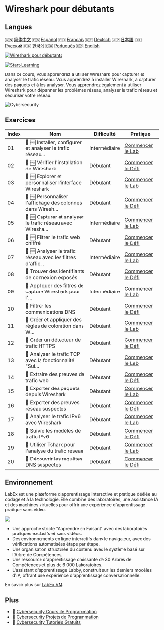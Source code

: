 # Wireshark pour débutants

## Langues

🇨🇳 [简体中文](README_zh.md) 🇪🇸 [Español](README_es.md) 🇫🇷 [Français](README_fr.md) 🇩🇪 [Deutsch](README_de.md) 🇯🇵 [日本語](README_ja.md) 🇷🇺 [Русский](README_ru.md) 🇰🇷 [한국어](README_ko.md) 🇧🇷 [Português](README_pt.md) 🇺🇸 [English](README.md) 

[![Wireshark pour débutants](https://cover-creator.labex.io/wireshark-for-beginners.png?lang=fr)](https://labex.io/fr/courses/wireshark-for-beginners)

[![Start-Learning](https://img.shields.io/badge/Start-Learning-whitesmoke?style=for-the-badge)](https://labex.io/fr/courses/wireshark-for-beginners)

Dans ce cours, vous apprendrez à utiliser Wireshark pour capturer et analyser le trafic réseau. Vous apprendrez à installer Wireshark, à capturer des paquets et à les analyser. Vous apprendrez également à utiliser Wireshark pour dépanner les problèmes réseau, analyser le trafic réseau et sécuriser votre réseau.

![Cybersecurity](https://img.shields.io/badge/Cybersecurity-whitesmoke?style=for-the-badge&logo=cybersecurity)


## Exercices

|   Index | Nom                                                         | Difficulté    | Pratique                                                                                                                                                   |
|---------|-------------------------------------------------------------|---------------|------------------------------------------------------------------------------------------------------------------------------------------------------------|
|      01 | 📖 🆓 Installer, configurer et analyser le trafic réseau... | Intermédiaire | <a target='_blank' href='https://labex.io/fr/tutorials/wireshark-install-configure-and-analyze-network-traffic-with-wireshark-415947'>Commencer le Lab</a> |
|      02 | 🎯 🆓 Vérifier l'installation de Wireshark                  | Débutant      | <a target='_blank' href='https://labex.io/fr/tutorials/wireshark-verify-wireshark-installation-548783'>Commencer le Défi</a>                               |
|      03 | 📖 🆓 Explorer et personnaliser l'interface Wireshark       | Débutant      | <a target='_blank' href='https://labex.io/fr/tutorials/wireshark-explore-and-customize-wireshark-interface-415949'>Commencer le Lab</a>                    |
|      04 | 🎯 🆓 Personnaliser l'affichage des colonnes dans Wiresh... | Débutant      | <a target='_blank' href='https://labex.io/fr/tutorials/wireshark-customize-wireshark-column-display-548785'>Commencer le Défi</a>                          |
|      05 | 📖 🆓 Capturer et analyser le trafic réseau avec Wiresha... | Intermédiaire | <a target='_blank' href='https://labex.io/fr/tutorials/wireshark-capture-and-analyze-network-traffic-with-wireshark-415956'>Commencer le Lab</a>           |
|      06 | 🎯 🆓 Filtrer le trafic web chiffré                         | Débutant      | <a target='_blank' href='https://labex.io/fr/tutorials/wireshark-filter-encrypted-web-traffic-548806'>Commencer le Défi</a>                                |
|      07 | 📖 🆓 Analyser le trafic réseau avec les filtres d'affic... | Intermédiaire | <a target='_blank' href='https://labex.io/fr/tutorials/wireshark-analyze-network-traffic-with-wireshark-display-filters-415944'>Commencer le Lab</a>       |
|      08 | 🎯  Trouver des identifiants de connexion exposés           | Débutant      | <a target='_blank' href='https://labex.io/fr/tutorials/wireshark-find-exposed-login-credentials-548820'>Commencer le Défi</a>                              |
|      09 | 📖  Appliquer des filtres de capture Wireshark pour l'...   | Intermédiaire | <a target='_blank' href='https://labex.io/fr/tutorials/wireshark-apply-wireshark-capture-filters-for-network-traffic-analysis-415940'>Commencer le Lab</a> |
|      10 | 🎯  Filtrer les communications DNS                          | Débutant      | <a target='_blank' href='https://labex.io/fr/tutorials/wireshark-filter-dns-communications-548826'>Commencer le Défi</a>                                   |
|      11 | 📖  Créer et appliquer des règles de coloration dans W...   | Débutant      | <a target='_blank' href='https://labex.io/fr/tutorials/wireshark-create-and-apply-colorizing-rules-in-wireshark-415941'>Commencer le Lab</a>               |
|      12 | 🎯  Créer un détecteur de trafic HTTPS                      | Débutant      | <a target='_blank' href='https://labex.io/fr/tutorials/wireshark-create-https-traffic-detector-548831'>Commencer le Défi</a>                               |
|      13 | 📖  Analyser le trafic TCP avec la fonctionnalité "Sui...   | Débutant      | <a target='_blank' href='https://labex.io/fr/tutorials/wireshark-analyze-tcp-traffic-with-wireshark-follow-tcp-stream-feature-415946'>Commencer le Lab</a> |
|      14 | 🎯  Extraire des preuves de trafic web                      | Débutant      | <a target='_blank' href='https://labex.io/fr/tutorials/wireshark-extract-web-traffic-evidence-548842'>Commencer le Défi</a>                                |
|      15 | 📖  Exporter des paquets depuis Wireshark                   | Débutant      | <a target='_blank' href='https://labex.io/fr/tutorials/wireshark-export-packets-from-wireshark-415945'>Commencer le Lab</a>                                |
|      16 | 🎯  Exporter des preuves réseau suspectes                   | Débutant      | <a target='_blank' href='https://labex.io/fr/tutorials/wireshark-export-suspicious-network-evidence-548847'>Commencer le Défi</a>                          |
|      17 | 📖  Analyser le trafic IPv6 avec Wireshark                  | Débutant      | <a target='_blank' href='https://labex.io/fr/tutorials/wireshark-analyze-ipv6-traffic-with-wireshark-415950'>Commencer le Lab</a>                          |
|      18 | 🎯  Suivre les modèles de trafic IPv6                       | Débutant      | <a target='_blank' href='https://labex.io/fr/tutorials/wireshark-track-ipv6-traffic-patterns-548851'>Commencer le Défi</a>                                 |
|      19 | 📖  Utiliser Tshark pour l'analyse du trafic réseau         | Débutant      | <a target='_blank' href='https://labex.io/fr/tutorials/wireshark-use-tshark-for-network-traffic-analysis-415942'>Commencer le Lab</a>                      |
|      20 | 🎯  Découvrir les requêtes DNS suspectes                    | Débutant      | <a target='_blank' href='https://labex.io/fr/tutorials/wireshark-uncover-suspicious-dns-queries-548854'>Commencer le Défi</a>                              |

## Environnement

LabEx est une plateforme d'apprentissage interactive et pratique dédiée au codage et à la technologie. Elle combine des laboratoires, une assistance IA et des machines virtuelles pour offrir une expérience d'apprentissage pratique sans vidéo.

![](https://tutorial-screenshot.getvm.io/images/vm-1725247253.png)

- Une approche stricte "Apprendre en Faisant" avec des laboratoires pratiques exclusifs et sans vidéos.
- Des environnements en ligne interactifs dans le navigateur, avec des vérifications automatisées étape par étape.
- Une organisation structurée du contenu avec le système basé sur l'Arbre de Compétences.
- Une ressource d'apprentissage croissante de 30 Arbres de Compétences et plus de 6 000 Laboratoires.
- L'assistant d'apprentissage Labby, construit sur les derniers modèles d'IA, offrant une expérience d'apprentissage conversationnelle.

En savoir plus sur [LabEx VM](https://support.labex.io/using-labex/virtual-machine).

## Plus

- 🔗 [Cybersecurity Cours de Programmation](https://github.com/labex-labs/awesome-programming-courses)
- 🔗 [Cybersecurity Projets de Programmation](https://github.com/labex-labs/awesome-programming-projects)
- 🔗 [Cybersecurity Tutoriels Gratuits](https://github.com/labex-labs/cybersecurity-free-tutorials)

